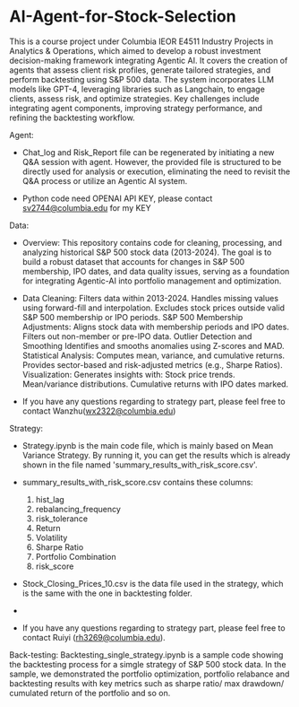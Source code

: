 # AI-Agent-for-Stock-Selection
This is a course project under Columbia IEOR E4511 Industry Projects in Analytics & Operations, which aimed to develop a robust investment decision-making framework integrating Agentic AI. It covers the creation of agents that assess client risk profiles, generate tailored strategies, and perform backtesting using S&P 500 data. The system incorporates LLM models like GPT-4, leveraging libraries such as Langchain, to engage clients, assess risk, and optimize strategies. Key challenges include integrating agent components, improving strategy performance, and refining the backtesting workflow.

Agent:
- Chat_log and Risk_Report file can be regenerated by initiating a new Q&A session with agent. However, the provided file is structured to be directly used for analysis or execution, eliminating the need to revisit the Q&A process or utilize an Agentic AI system.

- Python code need OPENAI API KEY, please contact sv2744@columbia.edu for my KEY

  
Data:
- Overview: This repository contains code for cleaning, processing, and analyzing historical S&P 500 stock data (2013-2024). The goal is to build a robust dataset that accounts for changes in S&P 500 membership, IPO dates, and data quality issues, serving as a foundation for integrating Agentic-AI into portfolio management and optimization.

- Data Cleaning:
	Filters data within 2013-2024.
	Handles missing values using forward-fill and interpolation.
	Excludes stock prices outside valid S&P 500 membership or IPO periods.
	S&P 500 Membership Adjustments:
	Aligns stock data with membership periods and IPO dates.
	Filters out non-member or pre-IPO data.
	Outlier Detection and Smoothing
	Identifies and smooths anomalies using Z-scores and MAD.
	Statistical Analysis:
	Computes mean, variance, and cumulative returns.
	Provides sector-based and risk-adjusted metrics (e.g., Sharpe Ratios).
	Visualization:
	Generates insights with:
	Stock price trends.
	Mean/variance distributions.
	Cumulative returns with IPO dates marked.

- If you have any questions regarding to strategy part, please feel free to contact Wanzhu(wx2322@columbia.edu)

Strategy:
- Strategy.ipynb is the main code file, which is mainly based on Mean Variance Strategy. By running it, you can get the results which is already shown in the file named 'summary_results_with_risk_score.csv'.

- summary_results_with_risk_score.csv contains these columns:
	1) hist_lag
	2) rebalancing_frequency
	3) risk_tolerance
	4) Return
	5) Volatility
	6) Sharpe Ratio
	7) Portfolio Combination
	8) risk_score

- Stock_Closing_Prices_10.csv is the data file used in the strategy, which is the same with the one in backtesting folder.
- 
- If you have any questions regarding to strategy part, please feel free to contact Ruiyi (rh3269@columbia.edu).


Back-testing:
Backtesting_single_strategy.ipynb is a sample code showing the backtesting process for a simgle strategy of S&P 500 stock data. In the sample, we demonstrated the portfolio optimization, portfolio relabance and backtesting results with key metrics such as sharpe ratio/ max drawdown/ cumulated return of the portfolio and so on.
